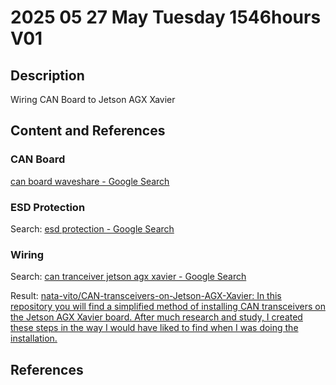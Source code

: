 # 2025 05 27 May Tuesday 1546hours V01

## Description

Wiring CAN Board to Jetson AGX Xavier

## Content and References

### CAN Board

[can board waveshare - Google Search](https://www.google.com/search?q=can+board+waveshare&oq=can+board+waveshare&gs_lcrp=EgZjaHJvbWUqCAgAEEUYJxg7MggIABBFGCcYOzIGCAEQIxgnMgcIAhAAGIAEMg0IAxAuGLEDGIAEGIoFMgYIBBAAGAMyBwgFEAAYgAQyBwgGEAAYgAQyBwgHEAAYgAQyBwgIEAAYgAQyEAgJEAAYgwEYsQMYgAQYigXSAQgyMDA1ajBqN6gCALACAA&sourceid=chrome&ie=UTF-8)

### ESD Protection

Search: [esd protection - Google Search](https://www.google.com/search?q=esd+protection&oq=ESD+protection&gs_lcrp=EgZjaHJvbWUqDAgAEAAYQxiABBiKBTIMCAAQABhDGIAEGIoFMgcIARAAGIAEMgcIAhAAGIAEMgcIAxAAGIAEMgcIBBAAGIAEMgcIBRAAGIAEMgcIBhAAGIAEMgcIBxAAGIAEMgcICBAAGIAEMgcICRAAGIAE0gEHNzcxajBqN6gCALACAA&sourceid=chrome&ie=UTF-8)

### Wiring

Search: [can tranceiver jetson agx xavier - Google Search](https://www.google.com/search?q=can+tranceiver+jetson+agx+xavier&oq=can+tranceiver+jetson+agx+xavier&gs_lcrp=EgZjaHJvbWUyBggAEEUYOTIJCAEQIRgKGKABMgkIAhAhGAoYoAEyBwgDECEYjwIyBwgEECEYjwLSAQg2Mzg4ajBqN6gCALACAA&sourceid=chrome&ie=UTF-8)

Result: [nata-vito/CAN-transceivers-on-Jetson-AGX-Xavier: In this repository you will find a simplified method of installing CAN transceivers on the Jetson AGX Xavier board. After much research and study, I created these steps in the way I would have liked to find when I was doing the installation.](https://github.com/nata-vito/CAN-transceivers-on-Jetson-AGX-Xavier)

## References
